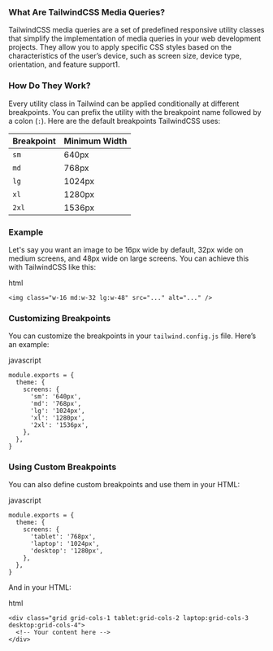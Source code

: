 
### What Are TailwindCSS Media Queries?

TailwindCSS media queries are a set of predefined responsive utility classes that simplify the implementation of media queries in your web development projects. They allow you to apply specific CSS styles based on the characteristics of the user’s device, such as screen size, device type, orientation, and feature support1.

### How Do They Work?

Every utility class in Tailwind can be applied conditionally at different breakpoints. You can prefix the utility with the breakpoint name followed by a colon (`:`). Here are the default breakpoints TailwindCSS uses:

|Breakpoint|Minimum Width|
|---|---|
|`sm`|640px|
|`md`|768px|
|`lg`|1024px|
|`xl`|1280px|
|`2xl`|1536px|

### Example

Let's say you want an image to be 16px wide by default, 32px wide on medium screens, and 48px wide on large screens. You can achieve this with TailwindCSS like this:

html

```
<img class="w-16 md:w-32 lg:w-48" src="..." alt="..." />
```

### Customizing Breakpoints

You can customize the breakpoints in your `tailwind.config.js` file. Here’s an example:

javascript

```
module.exports = {
  theme: {
    screens: {
      'sm': '640px',
      'md': '768px',
      'lg': '1024px',
      'xl': '1280px',
      '2xl': '1536px',
    },
  },
}
```

### Using Custom Breakpoints

You can also define custom breakpoints and use them in your HTML:

javascript

```
module.exports = {
  theme: {
    screens: {
      'tablet': '768px',
      'laptop': '1024px',
      'desktop': '1280px',
    },
  },
}
```

And in your HTML:

html

```
<div class="grid grid-cols-1 tablet:grid-cols-2 laptop:grid-cols-3 desktop:grid-cols-4">
  <!-- Your content here -->
</div>
```